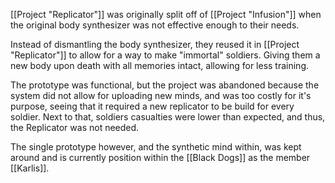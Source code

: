 [[Project "Replicator"]] was originally split off of [[Project "Infusion"]] when the original body synthesizer was not effective enough to their needs.

Instead of dismantling the body synthesizer, they reused it in [[Project "Replicator"]] to allow for a way to make "immortal" soldiers. Giving them a new body upon death with all memories intact, allowing for less training.

The prototype was functional, but the project was abandoned because the system did not allow for uploading new minds, and was too costly for it's purpose, seeing that it required a new replicator to be build for every soldier. Next to that, soldiers casualties were lower than expected, and thus, the Replicator was not needed.

The single prototype however, and the synthetic mind within, was kept around and is currently position within the [[Black Dogs]] as the member [[Karlis]].